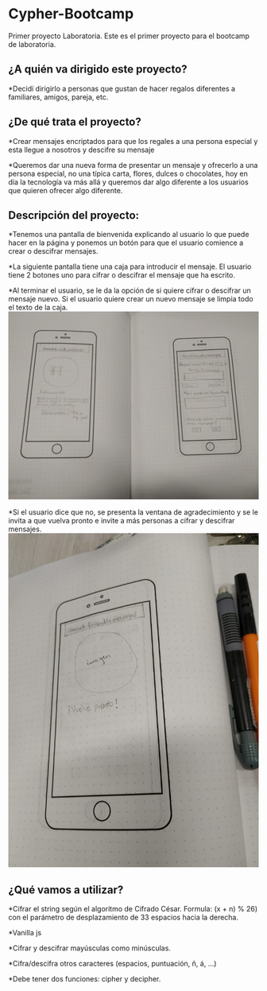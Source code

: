 # Cypher-Bootcamp

Primer proyecto Laboratoria. Este es el primer proyecto para el bootcamp de laboratoria. 

## ¿A quién va dirigido este proyecto?

*Decidí dirigirlo a personas que gustan de hacer regalos diferentes a familiares, amigos, pareja, etc.

## ¿De qué trata el proyecto?

*Crear mensajes encriptados para que los regales a una persona especial y esta llegue a nosotros y descifre
su mensaje

*Queremos dar una nueva forma de presentar un mensaje y ofrecerlo a una persona especial, no una típica
carta, flores, dulces o chocolates, hoy en día la tecnología va más allá y queremos dar algo diferente a 
los usuarios que quieren ofrecer algo diferente.

## Descripción del proyecto:

*Tenemos una pantalla de bienvenida explicando al usuario lo que puede hacer en la página y ponemos un
botón para que el usuario comience a crear o descifrar mensajes.

*La siguiente pantalla tiene una caja para introducir el mensaje. El usuario tiene 2 botones uno para cifrar o descifrar el mensaje que ha escrito.

*Al terminar el usuario, se le da la opción de si quiere cifrar o descifrar un mensaje nuevo. Si el usuario quiere crear un nuevo mensaje se limpia todo el texto de la caja.
![Imágenes para prototipado](https://github.com/Tita-Navarro/gdl-2019-01-bc-core-cipher/blob/master/images/prototipado2.jpeg)

*Si el usuario dice que no, se presenta la ventana de agradecimiento y se le invita a que vuelva pronto e invite a más personas a cifrar y descifrar mensajes.
![imagen final de tercera pantalla prototipado](https://github.com/Tita-Navarro/gdl-2019-01-bc-core-cipher/blob/master/images/prototipado1.jpg)
## ¿Qué vamos a utilizar?

*Cifrar el string según el algoritmo de Cifrado César. Formula: (x + n) % 26) con el parámetro de desplazamiento de 33 espacios hacia la derecha.

*Vanilla js

*Cifrar y descifrar mayúsculas como minúsculas.

*Cifra/descifra otros caracteres (espacios, puntuación, ñ, á, ...)

*Debe tener dos funciones: cipher y decipher.
